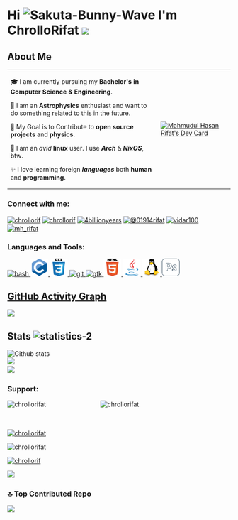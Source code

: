 # Hi <img src="https://i.ibb.co/CnmfDCz/Sakuta-Bunny-Wave.png" alt="Sakuta-Bunny-Wave" width = "29px"> I'm ChrolloRifat <img src="https://i.ibb.co/cJq7v7s/Mai-Hoodie.gif" width="50px">

## About Me
<table>
<tr>
  <td valign="center">
    
  🎓 I am currently pursuing my **Bachelor's in Computer Science & Engineering**.
    
  🌱 I am an **Astrophysics** enthusiast and want to do something related to this in the future.
  
  🎯 My Goal is to Contribute to **open source projects** and **physics**.

  🐧 I am an _avid_ **linux** user. I use ***Arch*** & ***NixOS***, btw.
  
  ✨ I love learning foreign ***languages*** both **human** and **programming**.
  
<td >
   <a href="https://app.daily.dev/ChrolloRifat"><img src="https://api.daily.dev/devcards/3ba68db2716c4cf1a6deee89bfe40bcb.png?r=c6o" width="300" alt="Mahmudul Hasan Rifat's Dev Card"/></a>
  </td></tr>
</table>




<!--### Blogs posts
 BLOG-POST-LIST:START -->
<!-- BLOG-POST-LIST:END -->


<h3 align="left">Connect with me:</h3>
<p align="left">
<!-- <a href="https://dev.to/chrollorifat" target="blank"><img align="center" src="https://raw.githubusercontent.com/rahuldkjain/github-profile-readme-generator/master/src/images/icons/Social/devto.svg" alt="chrollorifat" height="30" width="40" /></a> --->
<a href="https://twitter.com/chrollorif" target="blank"><img align="center" src="https://raw.githubusercontent.com/rahuldkjain/github-profile-readme-generator/master/src/images/icons/Social/twitter.svg" alt="chrollorif" height="30" width="40" /></a>
<a href="https://fb.com/chrollorif" target="blank"><img align="center" src="https://raw.githubusercontent.com/rahuldkjain/github-profile-readme-generator/master/src/images/icons/Social/facebook.svg" alt="chrollorif" height="30" width="40" /></a>
<a href="https://instagram.com/4billionyears" target="blank"><img align="center" src="https://raw.githubusercontent.com/rahuldkjain/github-profile-readme-generator/master/src/images/icons/Social/instagram.svg" alt="4billionyears" height="30" width="40" /></a>
<a href="https://medium.com/@01914rifat" target="blank"><img align="center" src="https://raw.githubusercontent.com/rahuldkjain/github-profile-readme-generator/master/src/images/icons/Social/medium.svg" alt="@01914rifat" height="30" width="40" /></a>
<a href="https://www.youtube.com/c/vidar100" target="blank"><img align="center" src="https://raw.githubusercontent.com/rahuldkjain/github-profile-readme-generator/master/src/images/icons/Social/youtube.svg" alt="vidar100" height="30" width="40" /></a>
<a href="https://www.hackerrank.com/mh_rifat" target="blank"><img align="center" src="https://raw.githubusercontent.com/rahuldkjain/github-profile-readme-generator/master/src/images/icons/Social/hackerrank.svg" alt="mh_rifat" height="30" width="40" /></a>
</p>

<h3 align="left">Languages and Tools:</h3>
<p align="left"> <a href="https://www.gnu.org/software/bash/" target="_blank" rel="noreferrer"> <img src="https://www.vectorlogo.zone/logos/gnu_bash/gnu_bash-icon.svg" alt="bash" width="40" height="40"/> </a> <a href="https://www.cprogramming.com/" target="_blank" rel="noreferrer"> <img src="https://raw.githubusercontent.com/devicons/devicon/master/icons/c/c-original.svg" alt="c" width="40" height="40"/> </a> <a href="https://www.w3schools.com/css/" target="_blank" rel="noreferrer"> <img src="https://raw.githubusercontent.com/devicons/devicon/master/icons/css3/css3-original-wordmark.svg" alt="css3" width="40" height="40"/> </a>  <a href="https://git-scm.com/" target="_blank" rel="noreferrer"> <img src="https://www.vectorlogo.zone/logos/git-scm/git-scm-icon.svg" alt="git" width="40" height="40"/> </a> <a href="https://www.gtk.org/" target="_blank" rel="noreferrer"> <img src="https://upload.wikimedia.org/wikipedia/commons/7/71/GTK_logo.svg" alt="gtk" width="40" height="40"/> </a> <a href="https://www.w3.org/html/" target="_blank" rel="noreferrer"> <img src="https://raw.githubusercontent.com/devicons/devicon/master/icons/html5/html5-original-wordmark.svg" alt="html5" width="40" height="40"/> </a>  <a href="https://www.java.com" target="_blank" rel="noreferrer"> <img src="https://raw.githubusercontent.com/devicons/devicon/master/icons/java/java-original.svg" alt="java" width="40" height="40"/> </a> <a href="https://www.linux.org/" target="_blank" rel="noreferrer"> <img src="https://raw.githubusercontent.com/devicons/devicon/master/icons/linux/linux-original.svg" alt="linux" width="40" height="40"/> </a> <a href="https://www.photoshop.com/en" target="_blank" rel="noreferrer"> <img src="https://raw.githubusercontent.com/devicons/devicon/master/icons/photoshop/photoshop-line.svg" alt="photoshop" width="40" height="40"/> </a> </p>




## [GitHub Activity Graph](https://github-readme-activity-graph.vercel.app/graph?username=chrollorifat&theme=catppuccin_mocha&hide_border=true)
<img src = "https://github-readme-activity-graph.vercel.app/graph?username=chrollorifat&theme=catppuccin_mocha&hide_border=true" > 

## Stats <img src="https://i.ibb.co/3BvySJW/statistics-2.png" alt="statistics-2" border="0" width ="22px">

![Github stats](https://github-readme-stats.vercel.app/api/top-langs/?username=ChrolloRifat&show_icons=true&layout=compact&langs_count=20&theme=catppuccin_mocha&hidden_border=true) <br/>
 ![](https://github-readme-stats.vercel.app/api?username=ChrolloRifat&theme=catppuccin_mocha&hide_border=false&include_all_commits=true&count_private=true&show_icons=true)<br/>
 ![](https://nirzak-streak-stats.vercel.app/?user=ChrolloRifat&theme=catppuccin_mocha&hide_border=false)<br/>


<h3 align="left">Support:</h3>
<p><a href="https://www.paypal.Me/rifthephoneix"> <img align="left" src="https://cdn.buymeacoffee.com/buttons/v2/default-yellow.png" height="50" width="210" alt="chrollorifat" /></a><a href="https://ko-fi.com/chrollorifat"> <img align="left" src="https://cdn.ko-fi.com/cdn/kofi3.png?v=3" height="50" width="210" alt="chrollorifat" /></a></p><br><br>

<br>

<p align="left"> <a href="https://github.com/ryo-ma/github-profile-trophy"><img src="https://github-profile-trophy.vercel.app/?username=chrollorifat" alt="chrollorifat" /></a> </p>

<p align="left"> <img src="https://komarev.com/ghpvc/?username=chrollorifat&label=Profile%20views&color=0e75b6&style=flat" alt="chrollorifat" /> </p>

<p align="left"> <a href="https://twitter.com/chrollorif" target="blank"><img src="https://img.shields.io/twitter/follow/chrollorif?logo=twitter&style=for-the-badge" alt="chrollorif" /></a> </p>

![](https://quotes-github-readme.vercel.app/api?type=horizontal&theme=tokyonight)

<!--## Recent Activity
START_SECTION:activity-->
<!--END_SECTION:activity-->
### 🔝 Top Contributed Repo
![](https://github-contributor-stats.vercel.app/api?username=ChrolloRifat&limit=12&theme=catppuccin_mocha&combine_all_yearly_contributions=true)

